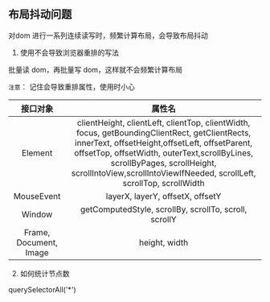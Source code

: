 ## 布局抖动问题

对dom 进行一系列连续读写时，频繁计算布局，会导致布局抖动

1. 使用不会导致浏览器重排的写法

批量读 dom，再批量写 dom，这样就不会频繁计算布局

`注意`： 记住会导致重排属性，使用时小心
      
|    接口对象   |       属性名   |  
|:-----------:|:-------------:|
| Element | clientHeight, clientLeft, clientTop, clientWidth, focus, getBoundingClientRect, getClientRects, innerText, offsetHeight,offsetLeft, offsetParent, offsetTop, offsetWidth, outerText,scrollByLines, scrollByPages, scrollHeight, scrollIntoView,scrollIntoViewIfNeeded, scrollLeft, scrollTop, scrollWidth |
| MouseEvent | layerX, layerY, offsetX, offsetY |
| Window | getComputedStyle, scrollBy, scrollTo, scroll, scrollY |
|Frame, Document, Image | height, width |

2. 如何统计节点数

 querySelectorAll('*')
